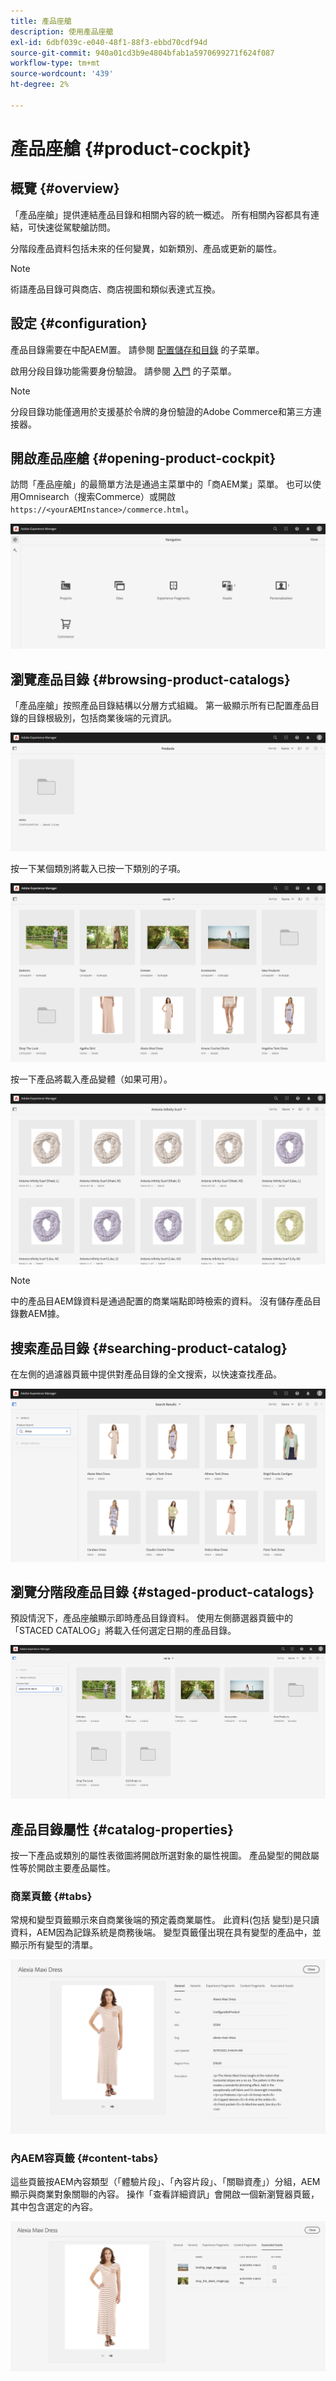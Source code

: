 ```yaml
---
title: 產品座艙
description: 使用產品座艙
exl-id: 6dbf039c-e040-48f1-88f3-ebbd70cdf94d
source-git-commit: 940a01cd3b9e4804bfab1a5970699271f624f087
workflow-type: tm+mt
source-wordcount: '439'
ht-degree: 2%

---
```


# 產品座艙 {#product-cockpit}

## 概覽 {#overview}

「產品座艙」提供連結產品目錄和相關內容的統一概述。 所有相關內容都具有連結，可快速從駕駛艙訪問。

分階段產品資料包括未來的任何變異，如新類別、產品或更新的屬性。

>[!NOTE]
>
>術語產品目錄可與商店、商店視圖和類似表達式互換。

## 設定 {#configuration}

產品目錄需要在中配AEM置。 請參閱 [配置儲存和目錄](https://experienceleague.adobe.com/docs/experience-manager-cloud-service/content-and-commerce/storefront/getting-started.html?#catalog) 的子菜單。

啟用分段目錄功能需要身份驗證。 請參閱 [入門](https://experienceleague.adobe.com/docs/experience-manager-cloud-service/content-and-commerce/storefront/getting-started.html) 的子菜單。

>[!NOTE]
>
>分段目錄功能僅適用於支援基於令牌的身份驗證的Adobe Commerce和第三方連接器。

## 開啟產品座艙 {#opening-product-cockpit}

訪問「產品座艙」的最簡單方法是通過主菜單中的「商AEM業」菜單。 也可以使用Omnisearch（搜索Commerce）或開啟 `https://<yourAEMInstance>/commerce.html`。

![AEM菜單](../assets/aem-menu.png)

## 瀏覽產品目錄 {#browsing-product-catalogs}

「產品座艙」按照產品目錄結構以分層方式組織。 第一級顯示所有已配置產品目錄的目錄根級別，包括商業後端的元資訊。

![配置的目錄](../assets/catalog-overview.png)

按一下某個類別將載入已按一下類別的子項。

![類別子項](../assets/catalog-category-children.png)

按一下產品將載入產品變體（如果可用）。

![產品變體](../assets/catalog-product-variation.png)

>[!NOTE]
>
>中的產品目AEM錄資料是通過配置的商業端點即時檢索的資料。 沒有儲存產品目錄數AEM據。

## 搜索產品目錄 {#searching-product-catalog}

在左側的過濾器頁籤中提供對產品目錄的全文搜索，以快速查找產品。

![搜尋](../assets/search-cockpit.png)

## 瀏覽分階段產品目錄 {#staged-product-catalogs}

預設情況下，產品座艙顯示即時產品目錄資料。 使用左側篩選器頁籤中的「STACED CATALOG」將載入任何選定日期的產品目錄。

![暫存目錄](../assets/staged-cockpit.png)

## 產品目錄屬性 {#catalog-properties}

按一下產品或類別的屬性表徵圖將開啟所選對象的屬性視圖。 產品變型的開啟屬性等於開啟主要產品屬性。

### 商業頁籤 {#tabs}

常規和變型頁籤顯示來自商業後端的預定義商業屬性。 此資料(包括 變型)是只讀資料，AEM因為記錄系統是商務後端。 變型頁籤僅出現在具有變型的產品中，並顯示所有變型的清單。

![目錄屬性](../assets/catalog-properties.png)

### 內AEM容頁籤 {#content-tabs}

這些頁籤按AEM內容類型（「體驗片段」、「內容片段」、「關聯資產」）分組，AEM顯示與商業對象關聯的內容。 操作「查看詳細資訊」會開啟一個新瀏覽器頁籤，其中包含選定的內容。

![內容屬性](../assets/content-properties.png)
